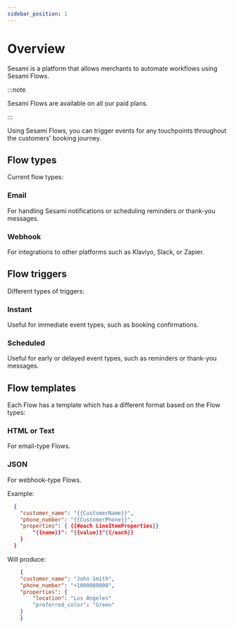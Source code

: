 ```yaml
---
sidebar_position: 1
---
```


# Overview
Sesami is a platform that allows merchants to automate workflows using Sesami Flows.

:::note 

Sesami Flows are available on all our paid plans.

:::

Using Sesami Flows, you can trigger events for any touchpoints throughout the customers' booking journey.

 
## Flow types
Current flow types:

### Email
For handling Sesami notifications or scheduling reminders or thank-you messages.

### Webhook
For integrations to other platforms such as Klaviyo, Slack, or Zapier.


## Flow triggers
Different types of triggers:

### Instant
Useful for immediate event types, such as booking confirmations.

### Scheduled
Useful for early or delayed event types, such as reminders or thank-you messages.


## Flow templates
Each Flow has a template which has a different format based on the Flow types:

### HTML or Text
For email-type Flows.

### JSON
For webhook-type Flows.

Example:
```json
  {
    "customer_name": "{{CustomerName}}",
    "phone_number": "{{CustomerPhone}}",
    "properties": { {{#each LineItemProperties}}
        "{{name}}": "{{value}}"{{/each}}
    }
  }
```
Will produce:

```json
    {
    "customer_name": "John Smith",
    "phone_number": "+1000000000",
    "properties": { 
        "location": "Los Angeles"
        "preferred_color": "Green"
    }
    }
```